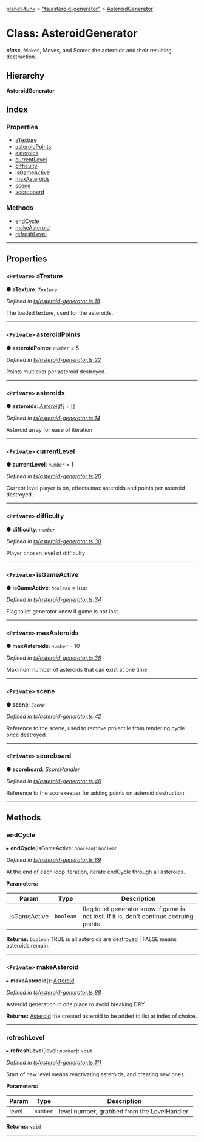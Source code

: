 [planet-funk](../README.md) > ["ts/asteroid-generator"](../modules/_ts_asteroid_generator_.md) > [AsteroidGenerator](../classes/_ts_asteroid_generator_.asteroidgenerator.md)

# Class: AsteroidGenerator

*__class__*: Makes, Moves, and Scores the asteroids and their resulting destruction.

## Hierarchy

**AsteroidGenerator**

## Index

### Properties

* [aTexture](_ts_asteroid_generator_.asteroidgenerator.md#atexture)
* [asteroidPoints](_ts_asteroid_generator_.asteroidgenerator.md#asteroidpoints)
* [asteroids](_ts_asteroid_generator_.asteroidgenerator.md#asteroids)
* [currentLevel](_ts_asteroid_generator_.asteroidgenerator.md#currentlevel)
* [difficulty](_ts_asteroid_generator_.asteroidgenerator.md#difficulty)
* [isGameActive](_ts_asteroid_generator_.asteroidgenerator.md#isgameactive)
* [maxAsteroids](_ts_asteroid_generator_.asteroidgenerator.md#maxasteroids)
* [scene](_ts_asteroid_generator_.asteroidgenerator.md#scene)
* [scoreboard](_ts_asteroid_generator_.asteroidgenerator.md#scoreboard)

### Methods

* [endCycle](_ts_asteroid_generator_.asteroidgenerator.md#endcycle)
* [makeAsteroid](_ts_asteroid_generator_.asteroidgenerator.md#makeasteroid)
* [refreshLevel](_ts_asteroid_generator_.asteroidgenerator.md#refreshlevel)

---

## Properties

<a id="atexture"></a>

### `<Private>` aTexture

**● aTexture**: *`Texture`*

*Defined in [ts/asteroid-generator.ts:18](https://github.com/WilliamRADFunk/planet-funk/blob/c3b7663/src/ts/asteroid-generator.ts#L18)*

The loaded texture, used for the asteroids.

___
<a id="asteroidpoints"></a>

### `<Private>` asteroidPoints

**● asteroidPoints**: *`number`* = 5

*Defined in [ts/asteroid-generator.ts:22](https://github.com/WilliamRADFunk/planet-funk/blob/c3b7663/src/ts/asteroid-generator.ts#L22)*

Points multiplier per asteroid destroyed.

___
<a id="asteroids"></a>

### `<Private>` asteroids

**● asteroids**: *[Asteroid](_ts_asteroid_.asteroid.md)[]* =  []

*Defined in [ts/asteroid-generator.ts:14](https://github.com/WilliamRADFunk/planet-funk/blob/c3b7663/src/ts/asteroid-generator.ts#L14)*

Asteroid array for ease of iteration

___
<a id="currentlevel"></a>

### `<Private>` currentLevel

**● currentLevel**: *`number`* = 1

*Defined in [ts/asteroid-generator.ts:26](https://github.com/WilliamRADFunk/planet-funk/blob/c3b7663/src/ts/asteroid-generator.ts#L26)*

Current level player is on, effects max asteroids and points per asteroid destroyed.

___
<a id="difficulty"></a>

### `<Private>` difficulty

**● difficulty**: *`number`*

*Defined in [ts/asteroid-generator.ts:30](https://github.com/WilliamRADFunk/planet-funk/blob/c3b7663/src/ts/asteroid-generator.ts#L30)*

Player chosen level of difficulty

___
<a id="isgameactive"></a>

### `<Private>` isGameActive

**● isGameActive**: *`boolean`* = true

*Defined in [ts/asteroid-generator.ts:34](https://github.com/WilliamRADFunk/planet-funk/blob/c3b7663/src/ts/asteroid-generator.ts#L34)*

Flag to let generator know if game is not lost.

___
<a id="maxasteroids"></a>

### `<Private>` maxAsteroids

**● maxAsteroids**: *`number`* = 10

*Defined in [ts/asteroid-generator.ts:38](https://github.com/WilliamRADFunk/planet-funk/blob/c3b7663/src/ts/asteroid-generator.ts#L38)*

Maximum number of asteroids that can exist at one time.

___
<a id="scene"></a>

### `<Private>` scene

**● scene**: *`Scene`*

*Defined in [ts/asteroid-generator.ts:42](https://github.com/WilliamRADFunk/planet-funk/blob/c3b7663/src/ts/asteroid-generator.ts#L42)*

Reference to the scene, used to remove projectile from rendering cycle once destroyed.

___
<a id="scoreboard"></a>

### `<Private>` scoreboard

**● scoreboard**: *[ScoreHandler](_ts_score_handler_.scorehandler.md)*

*Defined in [ts/asteroid-generator.ts:46](https://github.com/WilliamRADFunk/planet-funk/blob/c3b7663/src/ts/asteroid-generator.ts#L46)*

Reference to the scorekeeper for adding points on asteroid destruction.

___

## Methods

<a id="endcycle"></a>

###  endCycle

▸ **endCycle**(isGameActive: *`boolean`*): `boolean`

*Defined in [ts/asteroid-generator.ts:69](https://github.com/WilliamRADFunk/planet-funk/blob/c3b7663/src/ts/asteroid-generator.ts#L69)*

At the end of each loop iteration, iterate endCycle through all asteroids.

**Parameters:**

| Param | Type | Description |
| ------ | ------ | ------ |
| isGameActive | `boolean` |  flag to let generator know if game is not lost. If it is, don't continue accruing points. |

**Returns:** `boolean`
TRUE is all asteroids are destroyed | FALSE means asteroids remain.

___
<a id="makeasteroid"></a>

### `<Private>` makeAsteroid

▸ **makeAsteroid**(): [Asteroid](_ts_asteroid_.asteroid.md)

*Defined in [ts/asteroid-generator.ts:88](https://github.com/WilliamRADFunk/planet-funk/blob/c3b7663/src/ts/asteroid-generator.ts#L88)*

Asteroid generation in one place to avoid breaking DRY.

**Returns:** [Asteroid](_ts_asteroid_.asteroid.md)
the created asteroid to be added to list at index of choice.

___
<a id="refreshlevel"></a>

###  refreshLevel

▸ **refreshLevel**(level: *`number`*): `void`

*Defined in [ts/asteroid-generator.ts:111](https://github.com/WilliamRADFunk/planet-funk/blob/c3b7663/src/ts/asteroid-generator.ts#L111)*

Start of new level means reactivating asteroids, and creating new ones.

**Parameters:**

| Param | Type | Description |
| ------ | ------ | ------ |
| level | `number` |  level number, grabbed from the LevelHandler. |

**Returns:** `void`

___

